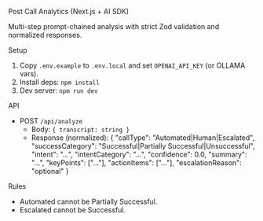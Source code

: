 Post Call Analytics (Next.js + AI SDK)

Multi-step prompt-chained analysis with strict Zod validation and normalized responses.

Setup

1. Copy `.env.example` to `.env.local` and set `OPENAI_API_KEY` (or OLLAMA vars).
2. Install deps: `npm install`
3. Dev server: `npm run dev`

API

- POST `/api/analyze`
  - Body: `{ transcript: string }`
  - Response (normalized):
    {
      "callType": "Automated|Human|Escalated",
      "successCategory": "Successful|Partially Successful|Unsuccessful",
      "intent": "...",
      "intentCategory": "...",
      "confidence": 0.0,
      "summary": "...",
      "keyPoints": ["..."],
      "actionItems": ["..."],
      "escalationReason": "optional"
    }

Rules

- Automated cannot be Partially Successful.
- Escalated cannot be Successful.

